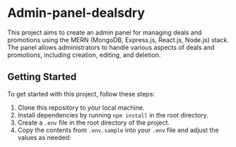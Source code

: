 # Admin-panel-dealsdry

This project aims to create an admin panel for managing deals and promotions using the MERN (MongoDB, Express.js, React.js, Node.js) stack. The panel allows administrators to handle various aspects of deals and promotions, including creation, editing, and deletion.

## Getting Started

To get started with this project, follow these steps:

1. Clone this repository to your local machine.
2. Install dependencies by running `npm install` in the root directory.
3. Create a `.env` file in the root directory of the project.
4. Copy the contents from  `.env.sample` into your `.env` file and adjust the values as needed:


